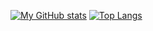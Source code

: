 [![My GitHub stats](https://github-readme-stats.vercel.app/api?username=Matrixchung&show_icons=true&count_private=true&theme=tokyonight)](https://github.com/Matrixchung)
[![Top Langs](https://github-readme-stats.vercel.app/api/top-langs/?username=Matrixchung)](https://github.com/Matrixchung)
<!--
**Matrixchung/Matrixchung** is a ✨ _special_ ✨ repository because its `README.md` (this file) appears on your GitHub profile.
### Welcome to my GitHub profile👋
Here are some ideas to get you started:

- 🔭 I’m currently working on ...
- 🌱 I’m currently learning ...
- 👯 I’m looking to collaborate on ...
- 🤔 I’m looking for help with ...
- 💬 Ask me about ...
- 📫 How to reach me: ...
- 😄 Pronouns: ...
- ⚡ Fun fact: ...
-->
